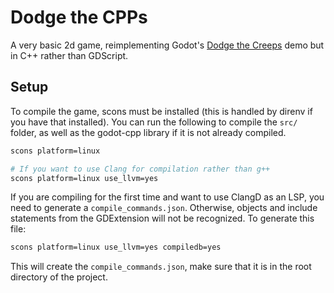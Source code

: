 # Dodge the CPPs

A very basic 2d game, reimplementing Godot's [Dodge the Creeps](https://github.com/godotengine/godot-demo-projects/tree/master/2d/dodge_the_creeps) demo but in C++ rather than GDScript.

## Setup

To compile the game, scons must be installed (this is handled by direnv if you have that installed). You can run the following to compile the `src/` folder, as well as the godot-cpp library if it is not already compiled.

```bash
scons platform=linux

# If you want to use Clang for compilation rather than g++
scons platform=linux use_llvm=yes
```

If you are compiling for the first time and want to use ClangD as an LSP, you need to generate a `compile_commands.json`. Otherwise, objects and include statements from the GDExtension will not be recognized. To generate this file:

```bash
scons platform=linux use_llvm=yes compiledb=yes
```

This will create the `compile_commands.json`, make sure that it is in the root directory of the project.
